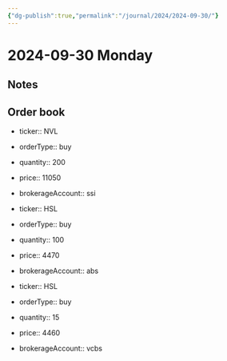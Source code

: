 ```yaml
---
{"dg-publish":true,"permalink":"/journal/2024/2024-09-30/"}
---
```


# 2024-09-30 Monday

## Notes

## Order book

- ticker:: NVL
- orderType:: buy
- quantity:: 200
- price:: 11050
- brokerageAccount:: ssi

- ticker:: HSL
- orderType:: buy
- quantity:: 100
- price:: 4470
- brokerageAccount:: abs

- ticker:: HSL
- orderType:: buy
- quantity:: 15
- price:: 4460
- brokerageAccount:: vcbs